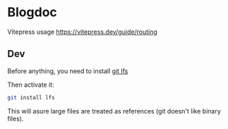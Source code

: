 # Blogdoc

Vitepress usage https://vitepress.dev/guide/routing

## Dev

Before anything, you need to install [git lfs](https://git-lfs.com)

Then activate it:

```bash
git install lfs
```

This will asure large files are treated as references (git doesn't like binary files).
